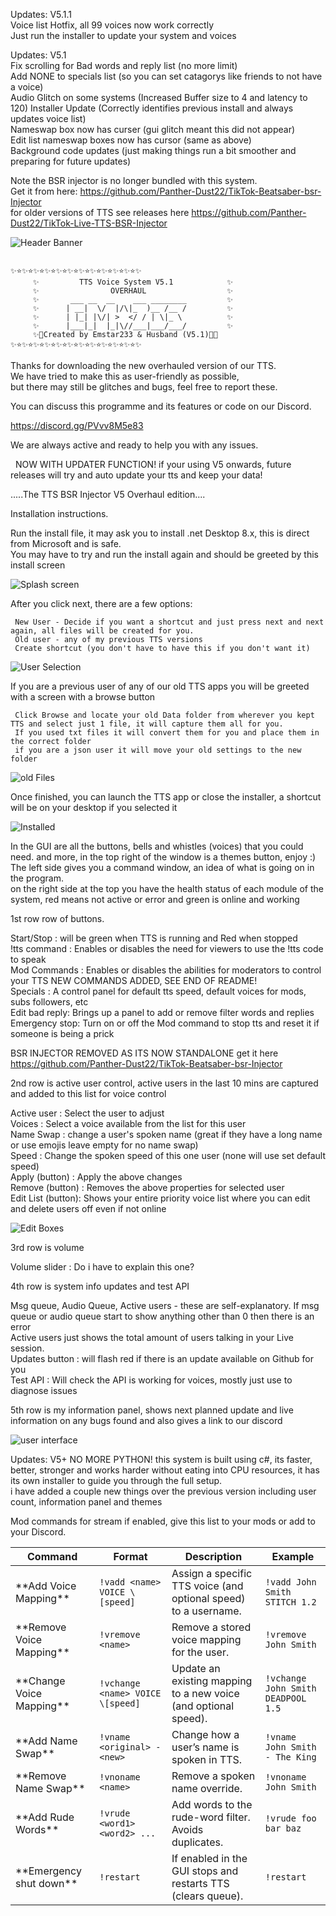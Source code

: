Updates: V5.1.1  
Voice list Hotfix, all 99 voices now work correctly  
Just run the installer to update your system and voices

Updates: V5.1  
Fix scrolling for Bad words and reply list (no more limit)  
Add NONE to specials list (so you can set catagorys like friends to not have a voice)  
Audio Glitch on some systems (Increased Buffer size to 4 and latency to 120)
Installer Update (Correctly identifies previous install and always updates voice list)  
Nameswap box now has curser (gui glitch meant this did not appear)  
Edit list nameswap boxes now has cursor (same as above)  
Background code updates (just making things run a bit smoother and preparing for future updates)


Note the BSR injector is no longer bundled with this system.  
Get it from here: https://github.com/Panther-Dust22/TikTok-Beatsaber-bsr-Injector  
for older versions of TTS see releases here https://github.com/Panther-Dust22/TikTok-Live-TTS-BSR-Injector

![Header Banner](Images/banner.png)

```

✨⭐✨⭐✨⭐✨⭐✨⭐✨⭐✨⭐✨⭐✨⭐✨⭐✨⭐✨
     ✨         TTS Voice System V5.1            ✨
     ✨                OVERHAUL                  ✨
     ✨       ___ __  __    ___ ________         ✨
     ✨      | __|  \/  |/\|_  )__ /__ /         ✨
     ✨      | |_| |\/| >  </ / | \|_ \          ✨
     ✨      |___|_|  |_|\//___|___/___/         ✨
     ✨💫Created by Emstar233 & Husband (V5.1)💫✨
✨⭐✨⭐✨⭐✨⭐✨⭐✨⭐✨⭐✨⭐✨⭐✨⭐✨⭐✨

```  

Thanks for downloading the new overhauled version of our TTS.  
We have tried to make this as user-friendly as possible,  
but there may still be glitches and bugs, feel free to report these.  

You can discuss this programme and its features or code on our Discord.  

https://discord.gg/PVvv8M5e83

We are always active and ready to help you with any issues.

         NOW WITH UPDATER FUNCTION! if your using V5 onwards, future releases will try and auto update your tts and keep your data!  

.....The TTS BSR Injector V5 Overhaul edition....

Installation instructions.

Run the install file, it may ask you to install .net Desktop 8.x, this is direct from Microsoft and is safe.  
You may have to try and run the install again and should be greeted by this install screen

![Splash screen](Images/InstallerSplash.png)

After you click next, there are a few options:

     New User - Decide if you want a shortcut and just press next and next again, all files will be created for you.  
     Old user - any of my previous TTS versions  
     Create shortcut (you don't have to have this if you don't want it)  

![User Selection](https://github.com/Panther-Dust22/TikTok-Live-TTS/blob/main/Images/Installtype.png)

If you are a previous user of any of our old TTS apps you will be greeted with a screen with a browse button  

     Click Browse and locate your old Data folder from wherever you kept TTS and select just 1 file, it will capture them all for you.  
     If you used txt files it will convert them for you and place them in the correct folder  
     if you are a json user it will move your old settings to the new folder

![old Files](https://github.com/Panther-Dust22/TikTok-Live-TTS/blob/main/Images/Fileselect.png)

Once finished, you can launch the TTS app or close the installer, a shortcut will be on your desktop if you selected it  

![Installed](https://github.com/Panther-Dust22/TikTok-Live-TTS/blob/main/Images/Final.png)

In the GUI are all the buttons, bells and whistles (voices) that you could need. and more, in the top right of the window is a themes button, enjoy :)  
The left side gives you a command window, an idea of what is going on in the program.  
on the right side at the top you have the health status of each module of the system, red means not active or error and green is online and working  

1st row row of buttons.

Start/Stop    : will be green when TTS is running and Red when stopped  
!tts command  : Enables or disables the need for viewers to use the !tts code to speak  
Mod Commands  : Enables or disables the abilities for moderators to control your TTS NEW COMMANDS ADDED, SEE END OF README!  
Specials      : A control panel for default tts speed, default voices for mods, subs followers, etc  
Edit bad reply: Brings up a panel to add or remove filter words and replies  
Emergency stop: Turn on or off the Mod command to stop tts and reset it if someone is being a prick  

 BSR INJECTOR REMOVED AS ITS NOW STANDALONE  get it here https://github.com/Panther-Dust22/TikTok-Beatsaber-bsr-Injector

2nd row is active user control, active users in the last 10 mins are captured and added to this list for voice control

Active user       : Select the user to adjust  
Voices            : Select a voice available from the list for this user  
Name Swap         : change a user's spoken name (great if they have a long name or use emojis leave empty for no name swap)  
Speed             : Change the spoken speed of this one user (none will use set default speed)  
Apply (button)    : Apply the above changes  
Remove (button)   : Removes the above properties for selected user  
Edit List (button): Shows your entire priority voice list where you can edit and delete users off even if not online  

![Edit Boxes](https://github.com/Panther-Dust22/TikTok-Live-TTS/blob/main/Images/EditList.png)

3rd row is volume  

Volume slider     : Do i have to explain this one?

4th row is system info updates and test API

Msg queue, Audio Queue, Active users - these are self-explanatory. If msg queue or audio queue start to show anything other than 0 then there is an error  
Active users just shows the total amount of users talking in your Live session.  
Updates button    : will flash red if there is an update available on Github for you  
Test API          : Will check the API is working for voices, mostly just use to diagnose issues

5th row is my information panel, shows next planned update and live information on any bugs found and also gives a link to our discord

![user interface](https://github.com/Panther-Dust22/TikTok-Live-TTS/blob/main/Images/Mainwindow.png)

Updates: V5+ NO MORE PYTHON! this system is built using c#, its faster, better, stronger and works harder without eating into CPU resources, it has its own installer to guide you through the full setup.  
i have added a couple new things over the previous version including user count, information panel and themes

Mod commands for stream if enabled, give this list to your mods or add to your Discord.

| Command                  | Format                          | Description                                                     | Example                        |
| ------------------------ | ------------------------------- | --------------------------------------------------------------- | ------------------------------ |
| \*\*Add Voice Mapping\*\*    | `!vadd <name> VOICE \[speed]`    | Assign a specific TTS voice (and optional speed) to a username. | `!vadd John Smith STITCH 1.2`   |
| \*\*Remove Voice Mapping\*\* | `!vremove <name>`               | Remove a stored voice mapping for the user.                     | `!vremove John Smith`          |
| \*\*Change Voice Mapping\*\* | `!vchange <name> VOICE \[speed]` | Update an existing mapping to a new voice (and optional speed). | `!vchange John Smith DEADPOOL 1.5`  |
| \*\*Add Name Swap\*\*        | `!vname <original> - <new>`     | Change how a user’s name is spoken in TTS.                      | `!vname John Smith - The King` |
| \*\*Remove Name Swap\*\*     | `!vnoname <name>`               | Remove a spoken name override.                                  | `!vnoname John Smith`          |
| \*\*Add Rude Words\*\*       | `!vrude <word1> <word2> ...`    | Add words to the rude-word filter. Avoids duplicates.           | `!vrude foo bar baz`           |
| \*\*Emergency shut down\*\*  | `!restart`                      | If enabled in the GUI stops and restarts TTS (clears queue).    | `!restart          `           |
